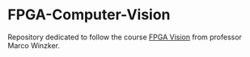 # FPGA-Computer-Vision
Repository dedicated to follow the course [FPGA Vision](https://www.h-brs.de/de/fpga-vision-lab) from professor Marco Winzker.

